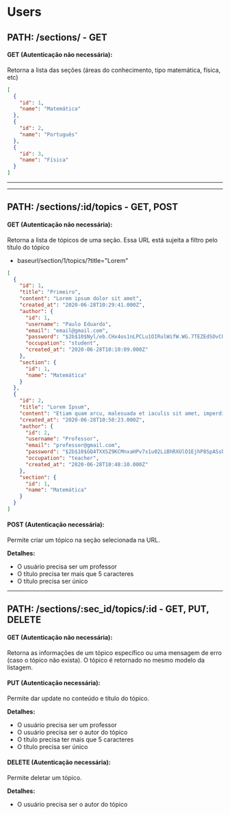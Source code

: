 # Users

## **PATH: /sections/ - GET**

#### GET (Autenticação não necessária):
Retorna a lista das seções (áreas do conhecimento, tipo matemática, física, etc)

```json
[
  {
    "id": 1,
    "name": "Matemática"
  },
  {
    "id": 2,
    "name": "Português"
  },
  {
    "id": 3,
    "name": "Física"
  }
]
```

<hr>


<hr>

## **PATH: /sections/:id/topics - GET, POST**

#### GET (Autenticação não necessária):
Retorna a lista de tópicos de uma seção. Essa URL está sujeita a filtro pelo título do tópico
- baseurl/section/1/topics/?title="Lorem"

```json
[
  {
    "id": 1,
    "title": "Primeiro",
    "content": "Lorem ipsum dolor sit amet",
    "created_at": "2020-06-28T10:29:41.000Z",
    "author": {
      "id": 1,
      "username": "Paulo Eduardo",
      "email": "email@gmail.com",
      "password": "$2b$10$Nyl/eb.CHx4os1nLPCLu1OIRulWifW.WG.7TEZEdSOvCOqLdE0nAq",
      "occupation": "student",
      "created_at": "2020-06-28T10:10:09.000Z"
    },
    "section": {
      "id": 1,
      "name": "Matemática"
    }
  },
  {
    "id": 2,
    "title": "Lorem Ipsum",
    "content": "Etiam quam arcu, malesuada et iaculis sit amet, imperdiet a risus. Nulla egestas pulvinar erat, in tincidunt tellus iaculis porta.",
    "created_at": "2020-06-28T10:50:23.000Z",
    "author": {
      "id": 2,
      "username": "Professor",
      "email": "professor@gmail.com",
      "password": "$2b$10$GQ4TXXSZ9KCMnxaHPv7x1u02LiBhRXUlO1EjhP8SpASsb.JMbizSC",
      "occupation": "teacher",
      "created_at": "2020-06-28T10:48:10.000Z"
    },
    "section": {
      "id": 1,
      "name": "Matemática"
    }
  }
]
```

#### POST (Autenticação necessária):

Permite criar um tópico na seção selecionada na URL.

**Detalhes:**
- O usuário precisa ser um professor
- O título precisa ter mais que 5 caracteres
- O título precisa ser único

<hr>

## **PATH: /sections/:sec_id/topics/:id - GET, PUT, DELETE**

#### GET (Autenticação não necessária):
Retorna as informações de um tópico específico ou uma mensagem de erro (caso o tópico não exista). O tópico é retornado no mesmo modelo da listagem.

#### PUT (Autenticação necessária):
Permite dar update no conteúdo e título do tópico.

**Detalhes:**
- O usuário precisa ser um professor
- O usuário precisa ser o autor do tópico
- O título precisa ter mais que 5 caracteres
- O título precisa ser único

#### DELETE (Autenticação necessária):
Permite deletar um tópico.

**Detalhes:**
- O usuário precisa ser o autor do tópico
